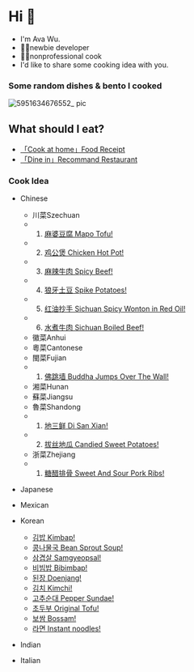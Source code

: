 
# Hi :wave:

- I'm Ava Wu. 
- 👩‍💻newbie developer
- 👩‍🍳nonprofessional cook
- I'd like to share some cooking idea with you.

### Some random dishes & bento I cooked
![5951634676552_ pic](https://user-images.githubusercontent.com/50277379/137988401-22b4453d-f43a-4c9c-afe4-41a6aa4c1527.jpg)




## What should I eat?

* [「Cook at home」Food Receipt](https://www.bbcgoodfood.com/recipes/collection/easy-recipes)
* [「Dine in」Recommand Restaurant](https://www.yelp.com)

### Cook Idea
* Chinese
   * 川菜Szechuan
   - 1. [麻婆豆腐 Mapo Tofu!](./chinese/Szechuan/0001麻婆豆腐.md)
   - 2. [鸡公煲 Chicken Hot Pot!](./chinese/Szechuan/0002鸡公煲.md)   
   - 3. [麻辣牛肉 Spicy Beef!](./chinese/Szechuan/0003麻辣牛肉.md)
   - 4. [狼牙土豆 Spike Potatoes!](./chinese/Szechuan/0005狼牙土豆.md)
   - 5. [红油抄手 Sichuan Spicy Wonton in Red Oil!](./chinese/Szechuan/0009红油抄手.md)
   - 6. [水煮牛肉 Sichuan Boiled Beef!](./chinese/Szechuan/0010水煮牛肉.md)
   * 徽菜Anhui
   * 粵菜Cantonese
   * 閩菜Fujian
   - 1. [佛跳墙 Buddha Jumps Over The Wall!](./chinese/Fujian/0006佛跳墙.md)
   * 湘菜Hunan
   * 蘇菜Jiangsu
   * 魯菜Shandong
   - 1. [地三鲜 Di San Xian!](./chinese/Shandong/0004地三鲜.md)
   - 2. [拔丝地瓜 Candied Sweet Potatoes!](./chinese/Shandong/0008拔丝地瓜.md)
   * 浙菜Zhejiang
   - 1. [糖醋排骨 Sweet And Sour Pork Ribs!](./chinese/Zhejiang/0007糖醋排骨.md)
   
* Japanese
* Mexican
* Korean
  * [김밥 Kimbap!](./korean/0011김밥.md)
  * [콩나물국 Bean Sprout Soup!](./korean/0012콩나물국.md)
  * [삼겹살 Samgyeopsal!](./korean/0013삼겹살.md)
  * [비빔밥 Bibimbap!](./korean/0014비빔밥.md)
  * [된장 Doenjang!](./korean/0015된장.md)
  * [김치 Kimchi!](./korean/0016김치.md)
  * [고추순대 Pepper Sundae!](./korean/0017고추순대.md)
  * [초두부 Original Tofu!](./korean/0018초두부.md)
  * [보쌈 Bossam!](./korean/0019보쌈.md)
  * [라면 Instant noodles!](./korean/0020라면.md)
* Indian
* Italian
